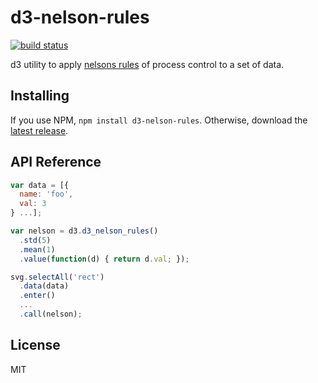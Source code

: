 # d3-nelson-rules

[![build status](https://travis-ci.org/53seven/d3-nelson-rules.svg)](https://travis-ci.org/53seven/d3-nelson-rules)

d3 utility to apply [nelsons rules](https://en.wikipedia.org/wiki/Nelson_rules) of process control to a set of data.

## Installing

If you use NPM, `npm install d3-nelson-rules`. Otherwise, download the [latest release](https://github.com/53seven/d3-nelson-rules/releases/latest).

## API Reference

```js
var data = [{
  name: 'foo',
  val: 3
} ...];

var nelson = d3.d3_nelson_rules()
  .std(5)
  .mean(1)
  .value(function(d) { return d.val; });

svg.selectAll('rect')
  .data(data)
  .enter()
  ...
  .call(nelson);
```

License
---

MIT
